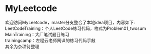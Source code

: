 # MyLeetcode
欢迎访问MyLeetcode，master分支整合了本地idea项目，内容如下:  
    LeetCodeTraining：个人LeetCode练习代码，格式为Problem01_twosum  
    MainTraining：大厂笔试题目练习  
    trainingcamp：左程云老师网课的练习代码手敲  
    其余为杂项待整理  
